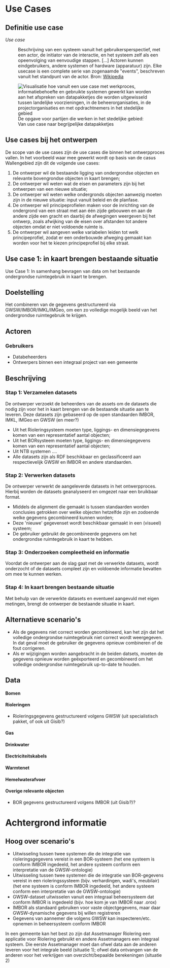 # Use Cases 

## Definitie use case

<dfn data-lt="Use case">Use case</dfn>
<dd>Beschrijving van een systeem vanuit het gebruikersperspectief, met een actor, de initiator van de interactie, en het systeem zelf als een opeenvolging van eenvoudige stappen. […] Actoren kunnen eindgebruikers, andere systemen of hardware (apparatuur) zijn. Elke usecase is een complete serie van zogenaamde "events", beschreven vanuit het standpunt van de actor. Bron: <a href="https://nl.wikipedia.org/wiki/Usecase">Wikipedia</a></dd>

<figure>
<img src="./h/media/werkwijzeusecases.png" alt="Visualisatie hoe vanuit een use case met werkproces, informatiebehoefte en gebruikte systemen gewerkt kan worden aan het afspreken van datapakketjes die worden uitgewisseld tussen landelijke voorzieningen, in de beheerorganisaties, in de projectorganisaties en met opdrachtnemers in het stedelijke gebied">
<figcaption>De opgave voor partijen die werken in het stedelijke gebied: Van use case naar begrijpelijke datapakketjes</caption>
</figure>

## Use cases bij het ontwerpen

De scope van de use cases zijn de use cases die binnen het ontwerpproces vallen. In het voorbeeld waar mee gewerkt wordt op basis van de casus Wallengebied zijn dit de volgende use cases:
1. De ontwerper wil de bestaande ligging van ondergrondse objecten en relevante bovengrondse objecten in kaart brengen;
2. De ontwerper wil weten wat de eisen en parameters zijn bij het ontwerpen van een nieuwe situatie;
3. De ontwerper wil weten welke ondergronds objecten aanwezig moeten zijn in de nieuwe situatie: input vanuit beleid en de planfase. 
4. De ontwerper wil principeprofielen maken voor de inrichting van de ondergrond van een straat met aan één zijde gebouwen en aan de andere zijde een gracht en daarbij de afwegingen weergeven bij het ontwerp, zoals afwijking van de eisen over afstanden tot andere objecten omdat er niet voldoende ruimte is.
5. De ontwerper wil aangeven welke variabelen leiden tot welk principeprofiel, zodat er een onderbouwde afweging gemaakt kan worden voor het te kiezen principeprofiel bij elke straat.


## Use case 1: in kaart brengen bestaande situatie 

Use Case 1: In samenhang bevragen van data om het bestaande ondergrondse ruimtegebruik in kaart te brengen.

## Doelstelling

Het combineren van de gegevens gestructureerd via GWSW/IMBOR/IMKL/IMGeo, om een zo volledige mogelijk beeld van het ondergrondse ruimtegebruik te krijgen.

## Actoren

### Gebruikers

* Databeheerders
* Ontwerpers binnen een integraal project van een gemeente

## Beschrijving

### Stap 1: Verzamelen datasets
De ontwerper verzoekt de beheerders van de assets om de datasets die nodig zijn voor het in kaart brengen van de bestaande situatie aan te leveren. Deze datasets zijn gebaseerd op de open standaarden IMBOR, IMKL, IMGeo en GWSW (en meer?)

* Uit het Rioleringsysteem moeten type, liggings- en dimensiegegevens komen van een representatief aantal objecten;
* Uit het BORsysteem moeten type, liggings- en dimensiegegevens komen van een representatief aantal objecten;
* Uit NTB systemen ....
* Alle datasets zijn als RDF beschikbaar en geclassificeerd aan respectievelijk GWSW en IMBOR en andere standaarden.


### Stap 2: Verwerken datasets
De ontwerper verwerkt de aangeleverde datasets in het ontwerpproces. Hierbij worden de datasets geanalyseerd en omgezet naar een bruikbaar format.
* Middels de alignment die gemaakt is tussen standaarden worden conclusies getrokken over welke objecten hetzelfde zijn en zodoende welke gegevens gecombineerd kunnen worden;
* Deze 'nieuwe' gegevenset wordt beschikbaar gemaakt in een (visueel) systeem;
* De gebruiker gebruikt de gecombineerde gegevens om het ondergrondse ruimtegebruik in kaart te hebben.

### Stap 3: Onderzoeken compleetheid en informatie
Voordat de ontwerper aan de slag gaat met de verwerkte datasets, wordt onderzocht of de datasets compleet zijn en voldoende informatie bevatten om mee te kunnen werken.

### Stap 4: In kaart brengen bestaande situatie
Met behulp van de verwerkte datasets en eventueel aangevuld met eigen metingen, brengt de ontwerper de bestaande situatie in kaart.

## Alternatieve scenario's

* Als de gegevens niet correct worden gecombineerd, kan het zijn dat het volledige ondergrondse ruimtegebruik niet correct wordt weergegeven. In dat geval moet de gebruiker de gegevens opnieuw combineren of de fout corrigeren.
* Als er wijzigingen worden aangebracht in de beiden datsets, moeten de gegevens opnieuw worden geëxporteerd en gecombineerd om het volledige ondergrondse ruimtegebruik up-to-date te houden.


## Data 
#### Bomen
<div class="issue" data-number="10"></div>

#### Rioleringen
<div class="issue" data-number="11"></div>

* Rioleringsgegevens gestructureerd volgens GWSW (uit specialistisch pakket, of ook uit Gisib?)

#### Gas

#### Drinkwater

#### Electriciteitskabels
<div class="issue" data-number="12"></div>

#### Warmtenet

#### Hemelwaterafvoer

#### Overige relevante objecten
* BOR gegevens gestructureerd volgens IMBOR (uit Gisib?)?













# Achtergrond informatie

## Hoog over scenario's

* Uitwisseling tussen twee systemen die de integratie van rioleringsgegevens vereist in een BOR-systeem (het ene systeem is conform IMBOR ingedeeld, het andere systeem conform een interpretatie van de GWSW-ontologie)
* Uitwisseling tussen twee systemen die de integratie van BOR-gegevens vereist in een rioleringssysteem (bijv. verhardingen, wadi's, meubilair) (het ene systeem is conform IMBOR ingedeeld, het andere systeem conform een interpretatie van de GWSW-ontologie)
* GWSW-dataset uitwisselen vanuit een integraal beheersysteem dat conform IMBOR is ingedeeld (bijv. hoe kom je van IMBOR naar .orox)
* IMBOR als standaard gebruiken voor vaste objectgegevens, maar daar GWSW-dynamische gegevens bij willen registreren
* Gegevens van aannemer die volgens GWSW kan inspecteren/etc. opnemen in beheersysteem conform IMBOR

In een gemeente kan het best zo zijn dat Assetmanager Riolering een applicatie voor Riolering gebruikt en andere Assetmanagers een integraal systeem. Die eerste Assetmanager moet dan ofwel data aan de anderen leveren voor het integrale beeld (situatie 1); ofwel data ontvangen van de anderen voor het verkrijgen van overzicht/bepaalde berekeningen (situatie 2)
